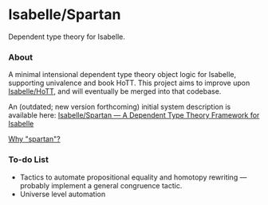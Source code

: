# Isabelle/Spartan

Dependent type theory for Isabelle.

### About
A minimal intensional dependent type theory object logic for Isabelle, supporting univalence and book HoTT.
This project aims to improve upon [Isabelle/HoTT](https://github.com/jaycech3n/Isabelle-HoTT), and will eventually be merged into that codebase.

An (outdated; new version forthcoming) initial system description is available here: [Isabelle/Spartan — A Dependent Type Theory Framework for Isabelle](https://arxiv.org/abs/2002.09282)

[Why "spartan"?](http://math.andrej.com/wp-content/uploads/2017/12/Spartan-Type-Theory.pdf)

### To-do List
  - Tactics to automate propositional equality and homotopy rewriting — probably implement a general congruence tactic.
  - Universe level automation
